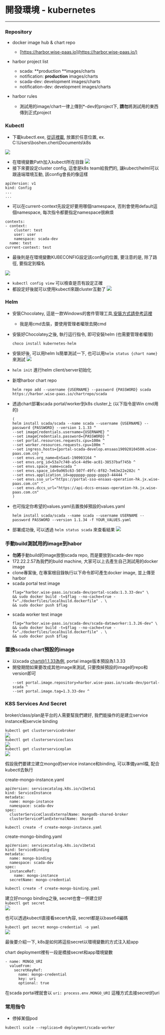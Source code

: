 # 開發環境 - kubernetes

---

### Repository

* docker image hub & chart repo

  * [https://harbor.wise-paas.io](https://harbor.wise-paas.io/)

* harbor project list
  * scada: **production **images/charts
  * notification: **production** images/charts
  * scada-dev: development images/charts
  * notification-dev: development images/charts
* harbor rules
  * 測試用的image/chart一律上傳到\*-dev的project下, **請勿**將測試用的東西傳到正式project

### Kubectl

* 下載kubectl.exe, [從這裡載](https://kubernetes.io/docs/tasks/tools/install-kubectl/#install-kubectl-on-windows), 放置於任意位置, ex. C:\Users\boshen.chen\Documents\k8s

![](/assets/kubectlpath.png)

* 在環境變數Path加入kubectl所在目錄
  ![](/assets/kubectlpathenv_mask.png)
* 接下來要設定cluster config, 這會是k8s team給我們的, 讓kubect/helml可以跟遠端環境互動, 該config會長的像這樣

```
apiVersion: v1
kind: Config
...
...
```

* 可以在current-context先設定好要用哪個namespace, 否則會使用default這個namespace, 每次指令都要指定namespace很麻煩

```
contexts:
- context:
    cluster: test
    user: user
    namespace: scada-dev
  name: test
current-context: test
```

* 最後則是在環境變數KUBECONFIG設定該config的位置, 要注意的是, 除了路徑, 要指定到檔名

![](/assets/kubeconfig.PNG)

* `kubectl config view` 可以檢查是否有設定正確
* 都設定好後就可以使用kubectl來跟cluster互動了
  ![](/assets/kubectlusage.PNG)

### Helm

* 安裝Chocolatey, 這是一款Windows的套件管理工具,[安裝方式請參考這裡](https://chocolatey.org/docs/installation#install-with-cmdexe)
  * 我是用cmd去裝，要使用管理者權限去開cmd
* 安裝好Chocolatey之後, 執行這行指令, 即可安裝helm \(也需要管理者權限\)
  ```
  choco install kubernetes-helm
  ```
* 安裝好後, 可以用helm ls簡單測試一下, 也可以用`helm status {chart name}` 來測試
  ![](/assets/helmls.PNG)
* `helm init` 進行helm client/server初始化
* 新增harbor chart repo
  ```
  helm repo add --username {USERNAME} --password {PASSWORD} scada https://harbor.wise-paas.io/chartrepo/scada
  ```
* 透過chart部署scada portal/worker到k8s cluster上 \(以下指令是Win cmd用的\)

  ```
  (
  helm install scada/scada --name scada --username {USERNAME} --password {PASSWORD} --version 1.1.33 ^
  --set imageCredentials.username={USERNAME} ^
  --set imageCredentials.password={PASSWORD} ^
  --set portal.resources.requests.cpu=100m ^
  --set worker.resources.requests.cpu=100m ^
  --set ingress.hosts={portal-scada-develop.ensaas190920104500.wise-paas.com.cn} ^
  --set envs.org_name=EnSaaS-190903164 ^
  --set envs.org_id=53a7c740-a5c4-4d9e-ac81-38537baf745b ^
  --set envs.space_name=scada ^
  --set envs.space_id=9a965c63-507f-49fc-8f82-7e63e22e282c ^
  --set envs.application_id=apppppp-pppp-pppp3-44444 ^
  --set envs.sso_url="https://portal-sso-ensaas-operation-hk.jx.wise-paas.com.cn" ^
  --set envs.dccs_url="https://api-dccs-ensaas-operation-hk.jx.wise-paas.com.cn"
  )
  ```

* 也可指定你希望的values.yaml去置換掉預設的values.yaml

  ```
  helm install scada/scada --name scada --username USERNAME --password PASSWORD --version 1.1.34 -f YOUR_VALUES.yaml
  ```

* 部署成功後, 可以透過 `helm status scada` 來查看結果
  ![](/assets/helmstatus.PNG)

### 手動build測試用的image到habor

* **勿將**手動build的image放倒scada repo, 而是要放到scada-dev repo
* 172.22.2.57為我們的build machine, 大家可以上去產生自己測試用的docker image
* clone專案後, 在專案根目錄執行以下命令即可產生docker image, 並上傳至harbor
* scada portal test image
  ```
  flag="harbor.wise-paas.io/scada-dev/portal-scada:1.3.33-dev" \
  && sudo docker build -t=$flag --no-cache=true -f="./dockerfiles/localbuild.dockerfile" . \
  && sudo docker push $flag
  ```
* scada worker test image
  ```
  flag="harbor.wise-paas.io/scada-dev/scada-dataworker:1.3.26-dev" \
  && sudo docker build -t=$flag --no-cache=true -f="./dockerfiles/localbuild.dockerfile" . \
  && sudo docker push $flag
  ```

### 置換scada chart預設的image

* 以scada chart@1.1.33為例, portal image版本預設為1.3.33
* 開發期間如果要改成其他image來測試, 只要換掉預設的image的repo和version即可
  ```
  --set portal.image.repository=harbor.wise-paas.io/scada-dev/portal-scada ^
  --set portal.image.tag=1.3.33-dev ^
  ```

### K8S Services And Secret

broker/class/plan是平台的人需要幫我們建好, 我們能操作的是建立service instance和servcie binding

`kubectl get clusterservicebroker`  
![](/assets/svnbrokerresult.PNG)  
`kubectl get clusterserviceclass`  
![](/assets/svcclasresult.PNG)  
`kubectl get clusterserviceplan`  
![](/assets/svcplanresult.PNG)

假設我們要建立建立mongo的service instance和binding, 可以準備yaml檔, 配合kubectl去執行

create-mongo-instance.yaml

```
apiVersion: servicecatalog.k8s.io/v1beta1
kind: ServiceInstance
metadata:
  name: mongo-instance
  namespace: scada-dev
spec:
  clusterServiceClassExternalName: mongodb-shared-broker
  clusterServicePlanExternalName: Shared
```

`kubectl create -f create-mongo-instance.yaml`

create-mongo-binding.yaml

```
apiVersion: servicecatalog.k8s.io/v1beta1
kind: ServiceBinding
metadata:
  name: mongo-binding
  namespace: scada-dev
spec:
  instanceRef:
    name: mongo-instance
  secretName: mongo-credential
```

`kubectl create -f create-mongo-binding.yaml`

建立好mongo binding之後, secret也會一併建立好  
`kubectl get secret`  
![](/assets/k8ssecretresult.PNG)

也可以透過kubectl直接看secert內容, secret都是以base64編碼

`kubectl get secret mongo-credential -o yaml`  
![](/assets/secretmongo2.PNG)

最後要介紹一下, k8s是如何將這些secret以環境變數的方式注入給app

chart deployment裡有一段是橋接secret和app環境變數

```
- name: MONGO_URI
  valueFrom:
    secretKeyRef:
      name: mongo-credential
      key: uri
      optional: true
```

在scada portal裡就會以 `uri: process.env.MONGO_URI` 這種方式去接secret的uri

### 常用指令

* 停掉某個pod

`kubectl scale --replicas=0 deployment/scada-worker`


